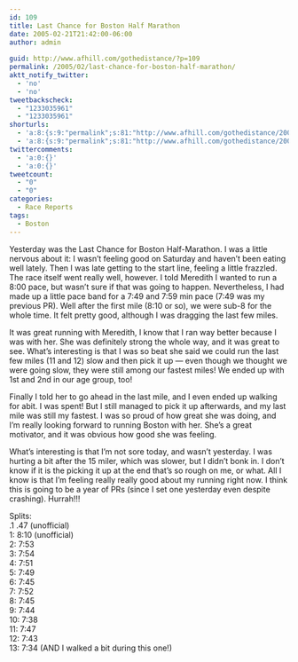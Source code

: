 ```yaml
---
id: 109
title: Last Chance for Boston Half Marathon
date: 2005-02-21T21:42:00-06:00
author: admin
  
guid: http://www.afhill.com/gothedistance/?p=109
permalink: /2005/02/last-chance-for-boston-half-marathon/
aktt_notify_twitter:
  - 'no'
  - 'no'
tweetbackscheck:
  - "1233035961"
  - "1233035961"
shorturls:
  - 'a:8:{s:9:"permalink";s:81:"http://www.afhill.com/gothedistance/2005/02/last-chance-for-boston-half-marathon/";s:7:"tinyurl";s:25:"http://tinyurl.com/besohq";s:4:"isgd";s:17:"http://is.gd/hmfG";s:5:"bitly";s:18:"http://bit.ly/TyN6";s:5:"snipr";s:22:"http://snipr.com/ast93";s:5:"snurl";s:22:"http://snurl.com/ast93";s:7:"snipurl";s:24:"http://snipurl.com/ast93";s:4:"trim";s:17:"http://tr.im/cywt";}'
  - 'a:8:{s:9:"permalink";s:81:"http://www.afhill.com/gothedistance/2005/02/last-chance-for-boston-half-marathon/";s:7:"tinyurl";s:25:"http://tinyurl.com/besohq";s:4:"isgd";s:17:"http://is.gd/hmfG";s:5:"bitly";s:18:"http://bit.ly/TyN6";s:5:"snipr";s:22:"http://snipr.com/ast93";s:5:"snurl";s:22:"http://snurl.com/ast93";s:7:"snipurl";s:24:"http://snipurl.com/ast93";s:4:"trim";s:17:"http://tr.im/cywt";}'
twittercomments:
  - 'a:0:{}'
  - 'a:0:{}'
tweetcount:
  - "0"
  - "0"
categories:
  - Race Reports
tags:
  - Boston
---
```

Yesterday was the Last Chance for Boston Half-Marathon. I was a little nervous about it: I wasn&#8217;t feeling good on Saturday and haven&#8217;t been eating well lately. Then I was late getting to the start line, feeling a little frazzled. The race itself went really well, however. I told Meredith I wanted to run a 8:00 pace, but wasn&#8217;t sure if that was going to happen. Nevertheless, I had made up a little pace band for a 7:49 and 7:59 min pace (7:49 was my previous PR). Well after the first mile (8:10 or so), we were sub-8 for the whole time. It felt pretty good, although I was dragging the last few miles.

It was great running with Meredith, I know that I ran way better because I was with her. She was definitely strong the whole way, and it was great to see. What&#8217;s interesting is that I was so beat she said we could run the last few miles (11 and 12) slow and then pick it up &#8212; even though we thought we were going slow, they were still among our fastest miles! We ended up with 1st and 2nd in our age group, too!

Finally I told her to go ahead in the last mile, and I even ended up walking for abit. I was spent! But I still managed to pick it up afterwards, and my last mile was still my fastest. I was so proud of how great she was doing, and I&#8217;m really looking forward to running Boston with her. She&#8217;s a great motivator, and it was obvious how good she was feeling.

What&#8217;s interesting is that I&#8217;m not sore today, and wasn&#8217;t yesterday. I was hurting a bit after the 15 miler, which was slower, but I didn&#8217;t bonk in. I don&#8217;t know if it is the picking it up at the end that&#8217;s so rough on me, or what. All I know is that I&#8217;m feeling really really good about my running right now. I think this is going to be a year of PRs (since I set one yesterday even despite crashing). Hurrah!!!

Splits:  
.1 .47 (unofficial)  
1: 8:10 (unofficial)  
2: 7:53  
3: 7:54  
4: 7:51  
5: 7:49  
6: 7:45  
7: 7:52  
8: 7:45  
9: 7:44  
10: 7:38  
11: 7:47  
12: 7:43  
13: 7:34 (AND I walked a bit during this one!)